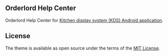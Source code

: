 ## Orderlord Help Center

Orderlord Help Center for [Kitchen display system (KDS) Android application](https://play.google.com/store/apps/details?id=com.av.ol.kitchenapp&hl=en). 

## License

The theme is available as open source under the terms of the [MIT License](http://opensource.org/licenses/MIT).
